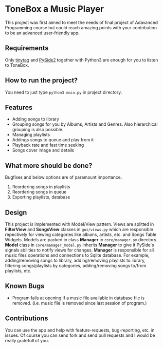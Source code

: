 # ToneBox a Music Player

This project was first aimed to meet the needs of final project of Adavanced Programming course but could reach amazing points with your contribution to be an advanced user-friendly app.

## Requirements
Only [tinytag](https://pypi.org/project/tinytag) and [PySide2](https://pypi.org/project/PySide2/) together with Python3 are enough for you to listen to ToneBox.

## How to run the project?
You need to just type `python3 main.py` in project directory.

## Features
* Adding songs to library
* Grouping songs for you by Albums, Artists and Genres. Also hierarchical grouping is also possible.
* Managing playlists
* Addings songs to queue and play from it
* Playback rate and fast time seeking
* Songs cover image and details

## What more should be done?
Bugfixes and below options are of paramount importance. 
1. Reordering songs in playlists 
1. Reordering songs in queue
1. Exporting playlists, database

## Design
This project is implemented with Model/View pattern. Views are splitted in **FilterView** and **SongsView** classes in `gui/views.py` which are responsible repectively for viewing categories like albums, artists, etc. and Songs Table Widgets. Models are packed in class **Manager** in `core/manager.py` directory. **Model** class in `core/manager_model.py` inherits **Manager** to give it PySide's signals abilities to notify views for changes. **Manager** is responsible for all music files operations and connections to Sqlite database. For example, adding/removing songs to library, adding/removing playlists to library, filtering songs/playlists by categories, adding/removing songs to/from playlists, etc.

## Known Bugs
* Program fails at opening if a music file available in database file is removed. (i.e. music file is removed since last session of program.)

## Contributions
You can use the app and help with feature-requests, bug-reporting, etc. in issues. Of course you can send fork and send pull requests and I would be really gratefull of you.
